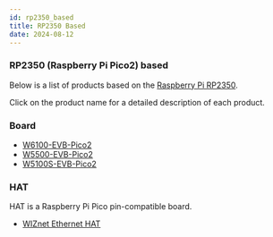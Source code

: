 ```yaml
---
id: rp2350_based
title: RP2350 Based
date: 2024-08-12
---
```


### RP2350 (Raspberry Pi Pico2) based

Below is a list of products based on the [Raspberry Pi RP2350](https://www.raspberrypi.com/documentation/microcontrollers/rp2040.html).

Click on the product name for a detailed description of each product.

### Board

* [W6100-EVB-Pico2](Product/Chip/Ethernet/W6100/W6100-EVB-Pico2.md)
* [W5500-EVB-Pico2](Product/Chip/Ethernet/W5500/w5500-evb-pico2.md)
* [W5100S-EVB-Pico2](Product/Chip/Ethernet/W5100S/w5100s-evb-pico2.md)

### HAT

HAT is a Raspberry Pi Pico pin-compatible board.

* [WIZnet Ethernet HAT](Product/Open-Source-Hardware/WIZnet-Ethernet-HAT.md)
